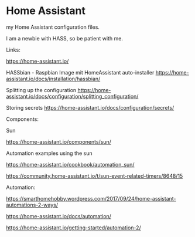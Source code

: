 # Home Assistant

my Home Assistant configuration files.

I am a newbie with HASS, so be patient with me.


Links:

https://home-assistant.io/

HASSbian - Raspbian Image mit HomeAssistant auto-installer
https://home-assistant.io/docs/installation/hassbian/

Splitting up the configuration
https://home-assistant.io/docs/configuration/splitting_configuration/

Storing secrets
https://home-assistant.io/docs/configuration/secrets/


Components:

Sun

https://home-assistant.io/components/sun/

Automation examples using the sun

https://home-assistant.io/cookbook/automation_sun/

https://community.home-assistant.io/t/sun-event-related-timers/8648/15



Automation:

https://smarthomehobby.wordpress.com/2017/09/24/home-assistant-automations-2-ways/

https://home-assistant.io/docs/automation/

https://home-assistant.io/getting-started/automation-2/
